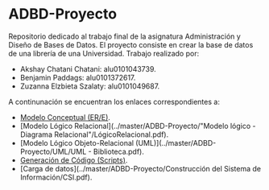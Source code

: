 # ADBD-Proyecto
Repositorio dedicado al trabajo final de la asignatura Administración y Diseño de Bases de Datos.
El proyecto consiste en crear la base de datos de una librería de una Universidad.
Trabajo realizado por:
* Akshay Chatani Chatani: alu0101043739.
* Benjamin Paddags: alu0101372617.
* Zuzanna Elzbieta Szalaty: alu0101049687.

A continunación se encuentran los enlaces correspondientes a:
* [Modelo Conceptual (ER/E)](../master/ADBD-Proyecto/ER/).
* [Modelo Lógico Relacional](../master/ADBD-Proyecto/"Modelo lógico - Diagrama Relacional"/LógicoRelacional.pdf).
* [Modelo Lógico Objeto-Relacional (UML)](../master/ADBD-Proyecto/UML/UML - Biblioteca.pdf).
* [Generación de Código (Scripts)](../master/ADBD-Proyecto/Script/ScriptCreacion.pdf).
* [Carga de datos](../master/ADBD-Proyecto/Construcción del Sistema de Información/CSI.pdf).
